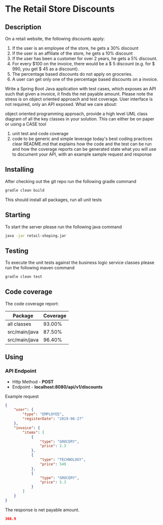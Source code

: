 # The Retail Store Discounts

## Description

On a retail website, the following discounts apply:
1. If the user is an employee of the store, he gets a 30% discount
2. If the user is an affiliate of the store, he gets a 10% discount
3. If the user has been a customer for over 2 years, he gets a 5% discount.
4. For every $100 on the invoice, there would be a $ 5 discount (e.g. for $ 990, you get $ 45 as a discount).
5. The percentage based discounts do not apply on groceries.
6. A user can get only one of the percentage based discounts on a invoice.

Write a Spring Boot Java application with test cases, which exposes an API such that given a invoice, it finds the net payable amount. Please note the stress is on object oriented approach and test coverage. User interface is not required, only an API exposed. What we care about:

object oriented programming approach, provide a high level UML class diagram of all the key classes in your solution. This can either be on paper or using a CASE tool
1. unit test and code coverage
2. code to be generic and simple
leverage today's best coding practices
clear README.md that explains how the code and the test can be run and how the coverage reports can be generated
state what you will use to document your API, with an example sample request and response

## Installing

After checking out the git repo run the following gradle command

```bash
gradle clean build
```

This should install all packages, run all unit tests

## Starting

To start the server please run the following java command

```bash
java -jar retail-shoping.jar
```


## Testing

To execute the unit tests against the business logic service classes please run the following maven command

```bash
gradle clean test
```

## Code coverage

The code coverage report:


| Package | Coverage |
|---|---|
| all classes | 93.00% |
| src/main/java | 87.50% |
| src/main/java | 96.40% | 


## Using

### API Endpoint

* Http Method - **POST**
* Endpoint - **localhost:8080/api/v1/discounts**

Example request

```json
{
    "user": {
        "type": "EMPLOYEE",
        "registerDate": "2019-06-27"
    },
    "invoice": {
        "items": [
            {
                "type": "GROCERY",
                "price": 2.3
            },
            {
                "type": "TECHNOLOGY",
                "price": 549
            },
            {
                "type": "GROCERY",
                "price": 5.3
            }
        ]
    }
}

```

The response is net payable amount.

```json
366.9
```
